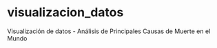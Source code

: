 # visualizacion_datos
Visualización de datos - Análisis de Principales Causas de Muerte en el Mundo
